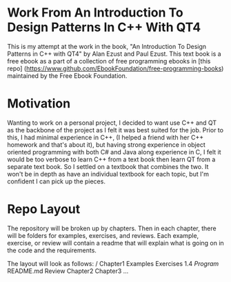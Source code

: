 # Work From An Introduction To Design Patterns In C++ With QT4

This is my attempt at the work in the book, "An Introduction To Design Patterns in C++ with QT4" by Alan Ezust and Paul Ezust. This text book is a free ebook as a part of a collection of free programming ebooks in [this repo] (https://www.github.com/EbookFoundation/free-programming-books) maintained by the Free Ebook Foundation.

# Motivation

Wanting to work on a personal project, I decided to want use C++ and QT as the backbone of the project as I felt it was best suited for the job. Prior to this, I had minimal experience in C++, (I helped a friend with her C++ homework and that's about it), but having strong experience in object oriented programming with both C# and Java along experience in C, I felt it would be too verbose to learn C++ from a text book then learn QT from a separate text book. So I settled on a textbook that combines the two. It won't be in depth as have an individual textbook for each topic, but I'm confident I can pick up the pieces.

# Repo Layout
The repository will be broken up by chapters. Then in each chapter, there will be folders for examples, exercises, and reviews. Each example, exercise, or review will contain a readme that will explain what is going on in the code and the requirements.

The layout will look as follows:
/
  Chapter1
    Examples
    Exercises
      1.4
        *Program*
        README.md
    Review
  Chapter2
  Chapter3
  ...
